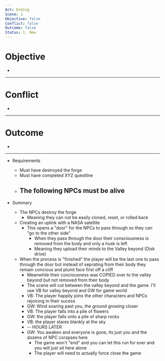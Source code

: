 ```yaml
---
Act: Ending
Scene: 1
Objective: false
Conflict: false
Outcome: false
Status: 1. New
---
```


# Objective

- 

---
# Conflict

- 

---
# Outcome

- 

---

- Requirements
	- Must have destroyed the forge
	- Must have completed XYZ questline
	- The following NPCs must be alive
		- 

- Summary
	- The NPCs destroy the forge
		- Meaning they can not be easily cloned, reset, or rolled back
	- Creating an uplink with a NASA satellite
		- This opens a "door" for the NPCs to pass through so they can "go to the other side"
			- When they pass through the door their consciousness is removed from the body and only a husk is left
			- Meaning they upload their minds to the Valley beyond (Disk drive)
	- When the process is "finished" the player will be the last one to pass through the door but instead of seprating from their body they remain concious and plumt face first off a cliff
		- Meanwhile their conciousness was COPIED over to the valley beyond but not removed from their body
		- The scene will cut between the valley beyond and the game. I'll use VB for valley beyond and GW for game world
		- VB: The player happily joins the other characters and NPCs rejoicing in their sucess
		- GW: Wind soaring past you, the ground growing closer
		- VB: The player falls into a pile of flowers
		- GW: the player falls onto a pile of sharp rocks
		- VB: the player stares blankly at the sky
		- -- HOURS LATER
		- GW: You awaken and everyone is gone, its just you and the dozens of NPC corspses here
			- The game won't "end" and you can let this run for ever and you will just sit here alone
			- The player will need to actually force close the game